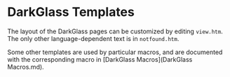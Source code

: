 # DarkGlass Templates

The layout of the DarkGlass pages can be customized by editing `view.htm`. The only other language-dependent text is in `notfound.htm`.

Some other templates are used by particular macros, and are documented with the corresponding macro in [DarkGlass Macros](DarkGlass Macros.md).